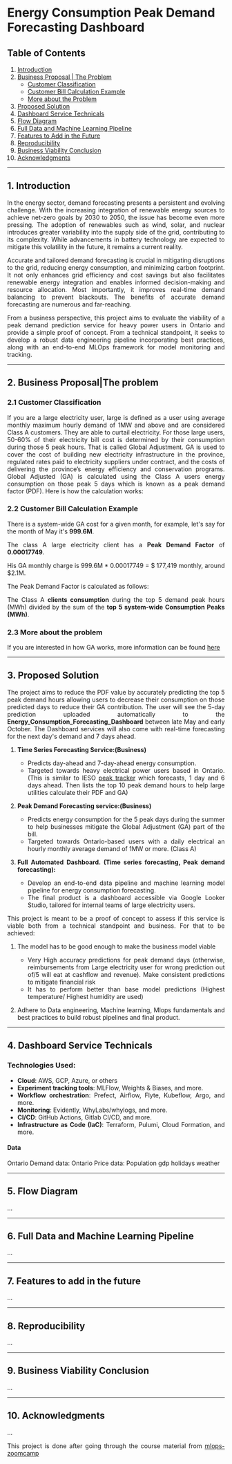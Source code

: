 # Energy Consumption Peak Demand Forecasting Dashboard


## Table of Contents
1. [Introduction](#1-introduction)
2. [Business Proposal | The Problem](#2-business-proposal--the-problem)
    - [Customer Classification](#21-customer-classification)
    - [Customer Bill Calculation Example](#22-customer-bill-calculation-example)
    - [More about the Problem](#23-more-about-the-problem)
3. [Proposed Solution](#3-proposed-solution)
4. [Dashboard Service Technicals](#4-dashboard-service-technicals)
5. [Flow Diagram](#5-flow-diagram)
6. [Full Data and Machine Learning Pipeline](#6-full-data-and-machine-learning-pipeline)
7. [Features to Add in the Future](#7-features-to-add-in-the-future)
8. [Reproducibility](#8-reproducibility)
9. [Business Viability Conclusion](#9-business-viability-conclusion)
10. [Acknowledgments](#10-acknowledgments)

---
## 1. Introduction 
<div align="justify">
In the energy sector, demand forecasting presents a persistent and evolving challenge. With the increasing integration of renewable energy sources to achieve net-zero goals by 2030 to 2050, the issue has become even more pressing. The adoption of renewables such as wind, solar, and nuclear introduces greater variability into the supply side of the grid, contributing to its complexity. While advancements in battery technology are expected to mitigate this volatility in the future, it remains a current reality.

Accurate and tailored demand forecasting is crucial in mitigating disruptions to the grid, reducing energy consumption, and minimizing carbon footprint. It not only enhances grid efficiency and cost savings but also facilitates renewable energy integration and enables informed decision-making and resource allocation. Most importantly, it improves real-time demand balancing to prevent blackouts. The benefits of accurate demand forecasting are numerous and far-reaching.

From a business perspective, this project aims to evaluate the viability of a peak demand prediction service for heavy power users in Ontario and provide a simple proof of concept. From a technical standpoint, it seeks to develop a robust data engineering pipeline incorporating best practices, along with an end-to-end MLOps framework for model monitoring and tracking.



---

## 2. Business Proposal|The problem
### 2.1 Customer Classification 
If you are a large electricity user, large is defined as a user using average monthly maximum hourly demand of 1MW and above and are considered Class A customers. They are able to curtail electricity. For those large users, 50-60% of their electricity bill cost is determined by their consumption during those 5 peak hours. That is called Global Adjustment. GA is used to cover the cost of building new electricity infrastructure in the province, regulated rates paid to electricity suppliers under contract, and the costs of delivering the province’s energy efficiency and conservation programs. Global Adjusted (GA) is calculated using the Class A users energy consumption on those peak 5 days which is known as a peak demand factor (PDF). Here is how the calculation works:

### 2.2 Customer Bill Calculation Example
There is a system-wide GA cost for a given month, for example, let's say for the month of May it's **999.6M**.

The class A large electricity client has a **Peak Demand Factor** of **0.00017749**.

His GA monthly charge is 999.6M * 0.00017749 = $ 177,419 monthly, around $2.1M.

The Peak Demand Factor is calculated as follows:

The Class A **clients consumption** during the top 5 demand peak hours (MWh) divided by the sum of the **top 5 system-wide Consumption Peaks (MWh)**.

### 2.3 More about the problem 
If you are interested in how GA works, more information can be found [here](https://www.ieso.ca/en/Sector-Participants/Settlements/Global-Adjustment-and-Peak-Demand-Factor)

---

## 3. Proposed Solution

The project aims to reduce the PDF value by accurately predicting the top 5 peak demand hours allowing users to decrease their consumption on those predicted days to reduce their GA contribution. The user will see the 5-day prediction uploaded automatically to the **Energy_Consumption_Forecasting_Dashboard** between late May and early October. The Dashboard services will also come with real-time forecasting for the next day's demand and 7 days ahead.

1. **Time Series Forecasting Service:(Business)**
   - Predicts day-ahead and 7-day-ahead energy consumption.
   - Targeted towards heavy electrical power users based in Ontario. (This is similar to IESO [peak tracker](https://ieso.ca/Sector-Participants/Settlements/Peak-Tracker) which forecasts, 1 day and 6 days ahead. Then lists the top 10 peak demand hours to help large utilities calculate their PDF and GA)

2. **Peak Demand Forecasting service:(Business)**
   - Predicts energy consumption for the 5 peak days during the summer to help businesses mitigate the Global Adjustment (GA) part of the bill.
   - Targeted towards Ontario-based users with a daily electrical an hourly monthly average demand of 1MW or more. (Class A) 

3. **Full Automated Dashboard. (Time series forecasting, Peak demand forecasting):**
   - Develop an end-to-end data pipeline and machine learning model pipeline for energy consumption forecasting.
   - The final product is a dashboard accessible via Google Looker Studio, tailored for internal teams of large electricity users.

This project is meant to be a proof of concept to assess if this service is viable both from a technical standpoint and business. For that to be achieved:

1. The model has to be good enough to make the business model viable
    - Very High accuracy predictions for peak demand days (otherwise, reimbursements from Large electricity user for wrong prediction out of/5 will eat at cashflow and revenue). Make consistent predictions to mitigate financial risk 
    - It has to perform better than base model predictions (Highest temperature/ Highest humidity are used)

2. Adhere to Data engineering, Machine learning, Mlops fundamentals and best practices to build robust pipelines and final product.

---

## 4. Dashboard Service Technicals
### Technologies Used:

- **Cloud**: AWS, GCP, Azure, or others
- **Experiment tracking tools**: MLFlow, Weights & Biases, and more.
- **Workflow orchestration**: Prefect, Airflow, Flyte, Kubeflow, Argo, and more.
- **Monitoring**: Evidently, WhyLabs/whylogs, and more.
- **CI/CD**: GitHub Actions, Gitlab CI/CD, and more.
- **Infrastructure as Code (IaC)**: Terraform, Pulumi, Cloud Formation, and more.

#### Data 

Ontario Demand data: 
Ontario Price data: 
Population 
gdp
holidays
weather 

---

## 5. Flow Diagram
...

---

## 6. Full Data and Machine Learning Pipeline
...

---

## 7. Features to add in the future
...

---

## 8. Reproducibility
...

---

## 9. Business Viability Conclusion
...

---

## 10. Acknowledgments
...

This project is done after going through the course material from [mlops-zoomcamp](https://github.com/MarwanH7/mlops-zoomcamp)


